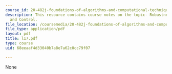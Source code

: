 ```yaml
---
course_id: 20-482j-foundations-of-algorithms-and-computational-techniques-in-systems-biology-spring-2006
description: This resource contains course notes on the topic- Robustness, Fragility,
  and Control.
file_location: /coursemedia/20-482j-foundations-of-algorithms-and-computational-techniques-in-systems-biology-spring-2006/68eeaaf4d33040b7a8e7a62c0cc79f07_l17.pdf
file_type: application/pdf
layout: pdf
title: l17.pdf
type: course
uid: 68eeaaf4d33040b7a8e7a62c0cc79f07

---
```

None